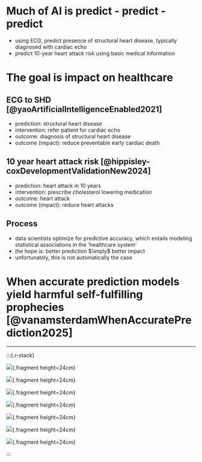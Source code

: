 # Much of AI is predict - predict - predict

- using ECG, predict presence of structural heart disease, typically diagnosed with cardiac echo
- predict 10-year heart attack risk using basic medical information

# The goal is impact on healthcare

## ECG to SHD [@yaoArtificialIntelligenceEnabled2021]

- prediction: structural heart disease
- intervention: refer patient for cardiac echo
- outcome: diagnosis of structural heart disease
- outcome (impact): reduce preventable early cardiac death

## 10 year heart attack risk [@hippisley-coxDevelopmentValidationNew2024]

- prediction: heart attack in 10 years
- intervention: prescribe cholesterol lowering medication
- outcome: heart attack
- outcome (impact): reduce heart attacks

## Process

- data scientists optimize for predictive accuracy, which entails modeling statistical associations in the 'healthcare system'
- the hope is: better prediction $\imply$ better impact
- unfortunately, this is not automatically the case

# When accurate prediction models yield harmful self-fulfilling prophecies [@vanamsterdamWhenAccuratePrediction2025]

---

:::{.r-stack}

![](figs/rt_example1.png){.fragment height=24cm}

![](figs/rt_example2.png){.fragment height=24cm}

![](figs/rt_example3.png){.fragment height=24cm}

![](figs/rt_example4.png){.fragment height=24cm}

![](figs/rt_example5.png){.fragment height=24cm}

![](figs/rt_example6.png){.fragment height=24cm}

![](figs/rt_example.png){.fragment height=24cm}

:::
